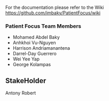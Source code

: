For the documentation please refer to the Wiki 
https://github.com/imbaky/PatientFocus/wiki

### Patient Focus Team Members
- Mohamed Abdel Baky
- Anhkhoi Vu-Nguyen
- Harrison Andriamanantena
- Darrel-Day Guerrero
- Wei Yee Yap
- George Kolampas

## StakeHolder
Antony Robert
